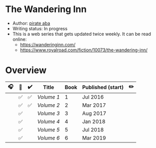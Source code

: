 # The Wandering Inn

- Author: [pirate aba](../../../authors.md#pirate-aba)
- Writing status: In progress
- This is a web series that gets updated twice weekly. It can be read online:
  - https://wanderinginn.com/
  - https://www.royalroad.com/fiction/10073/the-wandering-inn/

# Overview

| 🎧 | 📱 | ✔️ | Title | Book | Published (start) | ✏️ |
| - | - | - | - | - | - | - |
| | ✅ | ✅ | _Volume 1_ | 1 | Jul 2016 | |
| | ✅ | ✅ | _Volume 2_ | 2 | Mar 2017 | |
| | ✅ |  | _Volume 3_ | 3 | Aug 2017 | |
| | ✅ |  | _Volume 4_ | 4 | Jan 2018 | |
| | ✅ |  | _Volume 5_ | 5 | Jul 2018 | |
| | ✅ |  | _Volume 6_ | 6 | Mar 2019 | |
